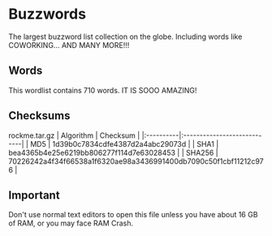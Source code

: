 # Buzzwords  
The largest buzzword list collection on the globe. Including words like COWORKING... AND MANY MORE!!!
## Words  
This wordlist contains 710 words. IT IS SOOO AMAZING!
## Checksums
rockme.tar.gz
| Algorithm | Checksum |
|:----------|:----------------------------|
| MD5       | 1d39b0c7834cdfe4387d2a4abc29073d |
| SHA1      | bea4365b4e25e6219bb806277f114d7e63028453 |
| SHA256    | 70226242a4f34f66538a1f6320ae98a3436991400db7090c50f1cbf11212c976 |
## Important
Don't use normal text editors to open this file unless you have about 16 GB of RAM, or you may face RAM Crash.
